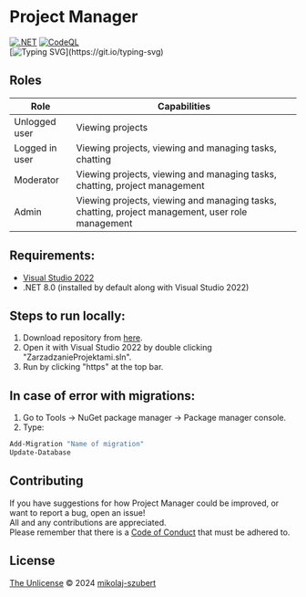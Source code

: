 # Project Manager
[![.NET](https://github.com/mikolaj-szubert/ZarzadzanieProjektami/actions/workflows/dotnet.yml/badge.svg)](https://github.com/mikolaj-szubert/ZarzadzanieProjektami/actions/workflows/dotnet.yml) [![CodeQL](https://github.com/mikolaj-szubert/ZarzadzanieProjektami/actions/workflows/github-code-scanning/codeql/badge.svg?branch=master)](https://github.com/mikolaj-szubert/ZarzadzanieProjektami/actions/workflows/github-code-scanning/codeql)  
[![Typing SVG](https://ghrmt.vercel.app?font=Times+New+Roman&weight=900&size=13&duration=3000&pause=100&color=999999&background=0D111700&multiline=true&repeat=false&random=false&width=350&height=33&lines=Simple+solutions+for+complicated+problems+are+always+the+best.)](https://git.io/typing-svg)
## Roles  
| Role | Capabilities |
| ---|---|
| Unlogged user | Viewing projects |
| Logged in user | Viewing projects, viewing and managing tasks, chatting |
| Moderator | Viewing projects, viewing and managing tasks, chatting, project management |
| Admin | Viewing projects, viewing and managing tasks, chatting, project management, user role management |

## Requirements:
- [Visual Studio 2022](https://visualstudio.microsoft.com/pl/thank-you-downloading-visual-studio/?sku=Community&channel=Release&version=VS2022&source=VSLandingPage&passive=false&cid=2030)
- .NET 8.0 (installed by default along with Visual Studio 2022)

## Steps to run locally:
1. Download repository from [here](https://github.com/mikolaj-szubert/ZarzadzanieProjektami/releases/latest).
2. Open it with Visual Studio 2022 by double clicking "ZarzadzanieProjektami.sln".
3. Run by clicking "https" at the top bar.

## In case of error with migrations:  
1. Go to Tools -> NuGet package manager -> Package manager console.  
2. Type:  
```sh
Add-Migration "Name of migration"  
Update-Database  
```  
## Contributing  
If you have suggestions for how Project Manager could be improved, or want to report a bug, open an issue!  
All and any contributions are appreciated.  
Please remember that there is a [Code of Conduct](/CODE_OF_CONDUCT.md) that must be adhered to.
## License  
[The Unlicense](/LICENSE.txt) © 2024 [mikolaj-szubert](../../..)
